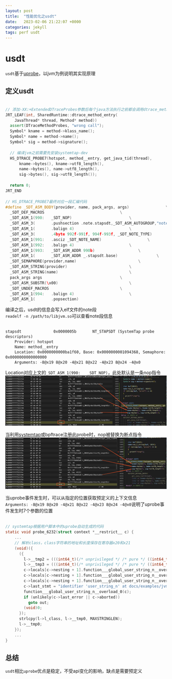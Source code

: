```yaml
---
layout: post
title:  "性能优化之usdt"
date:   2023-02-06 21:22:07 +0000
categories: jekyll
tags: perf usdt
---
```


# usdt

`usdt`基于[uprobe](/jekyll/2023/02/06/性能优化之uprobe.html)，以jvm为例说明其实现原理

## 定义usdt

```c++

// 添加-XX:+ExtendedDTraceProbes参数后每个java方法执行之前都会调用dtrace_method_entry
JRT_LEAF(int, SharedRuntime::dtrace_method_entry(
    JavaThread* thread, Method* method))
  assert(DTraceMethodProbes, "wrong call");
  Symbol* kname = method->klass_name();
  Symbol* name = method->name();
  Symbol* sig = method->signature();

  // 编译jvm之前需要先安装systemtap-dev
  HS_DTRACE_PROBE7(hotspot, method__entry, get_java_tid(thread),
      kname->bytes(), kname->utf8_length(),
      name->bytes(), name->utf8_length(),
      sig->bytes(), sig->utf8_length());

  return 0;
JRT_END

// HS_DTRACE_PROBE7最终对应一段汇编代码
#define _SDT_ASM_BODY(provider, name, pack_args, args)			      \
  _SDT_DEF_MACROS							      \
  _SDT_ASM_1(990:	_SDT_NOP)					      \
  _SDT_ASM_3(		.pushsection .note.stapsdt,_SDT_ASM_AUTOGROUP,"note") \
  _SDT_ASM_1(		.balign 4)					      \
  _SDT_ASM_3(		.4byte 992f-991f, 994f-993f, _SDT_NOTE_TYPE)	      \
  _SDT_ASM_1(991:	.asciz _SDT_NOTE_NAME)				      \
  _SDT_ASM_1(992:	.balign 4)					      \
  _SDT_ASM_1(993:	_SDT_ASM_ADDR 990b)				      \
  _SDT_ASM_1(		_SDT_ASM_ADDR _.stapsdt.base)			      \
  _SDT_SEMAPHORE(provider,name)						      \
  _SDT_ASM_STRING(provider)						      \
  _SDT_ASM_STRING(name)							      \
  pack_args args							      \
  _SDT_ASM_SUBSTR(\x00)							      \
  _SDT_UNDEF_MACROS							      \
  _SDT_ASM_1(994:	.balign 4)					      \
  _SDT_ASM_1(		.popsection)

```

编译之后，usdt的信息会写入elf文件的note段  
`readelf -n /path/to/libjvm.so`可以查看note段信息

```

stapsdt              0x0000005b       NT_STAPSDT (SystemTap probe descriptors)
    Provider: hotspot
    Name: method__entry
    Location: 0x0000000000ba1f60, Base: 0x0000000001094368, Semaphore: 0x0000000000000000
    Arguments: -8@x19 8@x20 -4@x21 8@x22 -4@x23 8@x24 -4@x0

```

Location对应上文的`_SDT_ASM_1(990:	_SDT_NOP)`，此处默认是一条nop指令
![usdt-nop](/assets/images/2023-02-06/usdt-nop.png)

当利用[systemtap](/jekyll/2023/01/29/性能优化之systemtap.html)或bpftrace注册此probe时，nop被替换为断点指令
![usdt-brk](/assets/images/2023-02-06/usdt-brk.png)

当uprobe事件发生时，可以从指定的位置获取预定义的上下文信息  
`Arguments: -8@x19 8@x20 -4@x21 8@x22 -4@x23 8@x24 -4@x0`说明了uprobe事件发生时7个参数的位置


```c

// systemtap根据用户脚本中的uprobe自动生成的代码
static void probe_6232(struct context *__restrict__ c) {
    ...
    // 解析class，class字符串的地址和长度保存在寄存器x20和x21
    (void)({
      ({
        l->__tmp2 = (((int64_t)(/* unprivileged */ /* pure */ ((int64_t)(uint64_t)((u_fetch_register(20)))))));
        l->__tmp3 = (((int64_t)(/* unprivileged */ /* pure */ ((int64_t)(int32_t)((u_fetch_register(21)))))));
        c->locals[c->nesting + 1].function___global_user_string_n__overload_0.l_addr = l->__tmp2;
        c->locals[c->nesting + 1].function___global_user_string_n__overload_0.l_n = l->__tmp3;
        c->locals[c->nesting + 1].function___global_user_string_n__overload_0.__retvalue = &l->__tmp0[0];
        c->last_stmt = "identifier 'user_string_n' at docs/examples/jvm/jvm.stp:18:11";
        function___global_user_string_n__overload_0(c);
        if (unlikely(c->last_error || c->aborted))
          goto out;
        (void)0;
      });
      strlcpy(l->l_class, l->__tmp0, MAXSTRINGLEN);
      l->__tmp0;
    });
    ...
}

```

## 总结

`usdt`相比`uprobe`优点是稳定，不受api变化的影响，缺点是需要预定义

